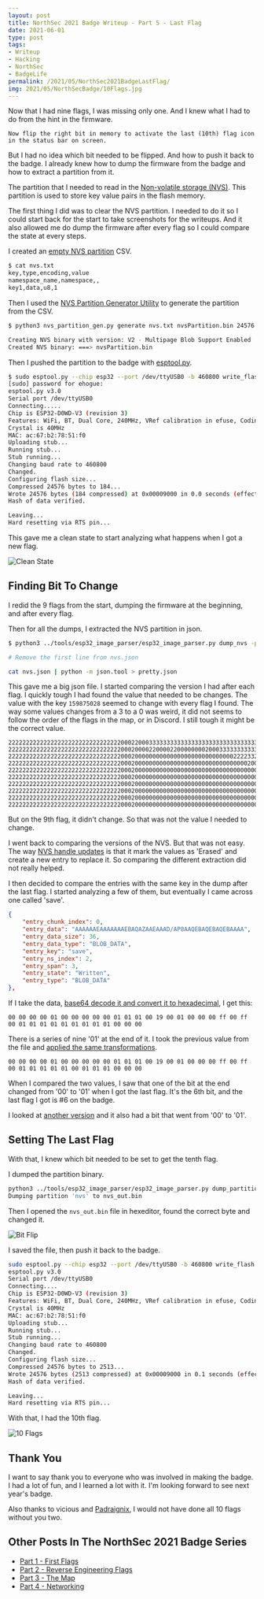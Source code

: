```yaml
---
layout: post
title: NorthSec 2021 Badge Writeup - Part 5 - Last Flag
date: 2021-06-01
type: post
tags:
- Writeup
- Hacking
- NorthSec
- BadgeLife
permalink: /2021/05/NorthSec2021BadgeLastFlag/
img: 2021/05/NorthSecBadge/10Flags.jpg
---
```


Now that I had nine flags, I was missing only one. And I knew what I had to do from the hint in the firmware. 

```
Now flip the right bit in memory to activate the last (10th) flag icon in the status bar on screen.
```

But I had no idea which bit needed to be flipped. And how to push it back to the badge. I already knew how to dump the firmware from the badge and how to extract a partition from it. 

The partition that I needed to read in the [Non-volatile storage (NVS)](https://docs.espressif.com/projects/esp-idf/en/latest/esp32/api-reference/storage/nvs_flash.html). This partition is used to store key value pairs in the flash memory. 

The first thing I did was to clear the NVS partition. I needed to do it so I could start back for the start to take screenshots for the writeups. And it also allowed me do dump the firmware after every flag so I could compare the state at every steps.

I created an [empty NVS partition](https://docs.espressif.com/projects/esp-idf/en/latest/esp32/api-reference/storage/nvs_partition_gen.html) CSV. 

```bash
$ cat nvs.txt 
key,type,encoding,value
namespace_name,namespace,,
key1,data,u8,1
```

Then I used the [NVS Partition Generator Utility](https://github.com/espressif/esp-idf/tree/master/components/nvs_flash/nvs_partition_generator) to generate the partition from the CSV.

```bash 
$ python3 nvs_partition_gen.py generate nvs.txt nvsPartition.bin 24576

Creating NVS binary with version: V2 - Multipage Blob Support Enabled
Created NVS binary: ===> nvsPartition.bin
```

Then I pushed the partition to the badge with [esptool.py](https://github.com/espressif/esptool).

```bash
$ sudo esptool.py --chip esp32 --port /dev/ttyUSB0 -b 460800 write_flash 0x9000 nvsPartition.bin 
[sudo] password for ehogue: 
esptool.py v3.0
Serial port /dev/ttyUSB0
Connecting.....
Chip is ESP32-D0WD-V3 (revision 3)
Features: WiFi, BT, Dual Core, 240MHz, VRef calibration in efuse, Coding Scheme None
Crystal is 40MHz
MAC: ac:67:b2:78:51:f0
Uploading stub...
Running stub...
Stub running...
Changing baud rate to 460800
Changed.
Configuring flash size...
Compressed 24576 bytes to 184...
Wrote 24576 bytes (184 compressed) at 0x00009000 in 0.0 seconds (effective 27555.8 kbit/s)...
Hash of data verified.

Leaving...
Hard resetting via RTS pin...
```

This gave me a clean state to start analyzing what happens when I got a new flag.

![Clean State](/assets/images/2021/05/NorthSecBadge/CleanState.jpg "Clean State")

## Finding Bit To Change
I redid the 9 flags from the start, dumping the firmware at the beginning, and after every flag. 

Then for all the dumps, I extracted the NVS partition in json.

```bash
$ python3 ../tools/esp32_image_parser/esp32_image_parser.py dump_nvs -partition nvs badge.bin -nvs_output_type json > nvs.json

# Remove the first line from nvs.json

cat nvs.json | python -m json.tool > pretty.json
```

This gave me a big json file. I started comparing the version I had after each flag. I quickly tough I had found the value that needed to be changes. The value with the key `159875028` seemed to change with every flag I found. The way some values changes from a 3 to a 0 was weird, it did not seems to follow the order of the flags in the map, or in Discord. I still tough it might be the correct value.

```
222222222222222222222222222222220002200033333333333333333333333333333333333333333333333333333333333333333333333333333333333333
222222222222222222222222222222220002000022000022000000002000333333333333333333333333333333333333333333333333333333333333333333
222222222222222222222222222222220002000000000000000000000000000022223320333333333333333333333333333333333333333333333333333333
222222222222222222222222222222220002000000000000000000000000000000002000222233333333333333333333333333333333333333333333333333
222222222222222222222222222222220002000000000000000000000000000000000000000022000022332033333333333333333333333333333333333333
222222222222222222222222222222220002000000000000000000000000000000000000000000000000000022000022332033333333333333333333333333
222222222222222222222222222222220002000000000000000000000000000000000000000000000000000000000000000022000022000020003333333333
222222222222222222222222222222220002000000000000000000000000000000000000000000000000000000000000000000000000000000000000222233
222222222222222222222222222222220002000000000000000000000000000000000000000000000000000000000000000000000000000000000000000033
222222222222222222222222222222220002000000000000000000000000000000000000000000000000000000000000000000000000000000000000000033
```

But on the 9th flag, it didn't change. So that was not the value I needed to change. 

I went back to comparing the versions of the NVS. But that was not easy. The way [NVS handle updates](https://docs.espressif.com/projects/esp-idf/en/latest/esp32/api-reference/storage/nvs_flash.html#pages-and-entries) is that it mark the values as 'Erased' and create a new entry to replace it. So comparing the different extraction did not really helped. 

I then decided to compare the entries with the same key in the dump after the last flag. I started analyzing a few of them, but eventually I came across one called 'save'. 

```json
{
	"entry_chunk_index": 0,
	"entry_data": "AAAAAAEAAAAAAAEBAQAZAAEAAAD/AP8AAQEBAQEBAQEBAAAA",
	"entry_data_size": 36,
	"entry_data_type": "BLOB_DATA",
	"entry_key": "save",
	"entry_ns_index": 2,
	"entry_span": 3,
	"entry_state": "Written",
	"entry_type": "BLOB_DATA"
},
```

If I take the data, [base64 decode it and convert it to hexadecimal](https://gchq.github.io/CyberChef/#recipe=From_Base64('A-Za-z0-9%2B/%3D',false)To_Hex('Space',0)&input=QUFBQUFBRUFBQUFBQUFFQkFRQVpBQUVBQUFEL0FQOEFBUUVCQVFFQkFRRUJBQUFB), I get this:

```
00 00 00 00 01 00 00 00 00 00 01 01 01 00 19 00 01 00 00 00 ff 00 ff 00 01 01 01 01 01 01 01 01 01 00 00 00
```

There is a series of nine '01' at the end of it. I took the previous value from the file and [applied the same transformations](https://gchq.github.io/CyberChef/#recipe=From_Base64('A-Za-z0-9%2B/%3D',false)To_Hex('Space',0)&input=QUFBQUFBRUFBQUFBQUFFQkFRQVpBQUVBQUFEL0FQOEFBUUVCQVFFQUFRRUJBQUFB).

```
00 00 00 00 01 00 00 00 00 00 01 01 01 00 19 00 01 00 00 00 ff 00 ff 00 01 01 01 01 01 00 01 01 01 00 00 00
```

When I compared the two values, I saw that one of the bit at the end changed from '00' to '01' when I got the last flag. It's the 6th bit, and the last flag I got is #6 on the badge. 

I looked at [another version](https://gchq.github.io/CyberChef/#recipe=From_Base64('A-Za-z0-9%2B/%3D',false)To_Hex('Space',0)&input=QUFBQUFBRUFBQUFBQUFBQkFRQVpBQUVBQUFEL0FQOEFBUUVBQVFFQUFRRUJBQUFB) and it also had a bit that went from '00' to '01'. 

## Setting The Last Flag
With that, I knew which bit needed to be set to get the tenth flag. 

I dumped the partition binary.

```bash
python3 ../tools/esp32_image_parser/esp32_image_parser.py dump_partition -partition nvs badge.bin 
Dumping partition 'nvs' to nvs_out.bin
```

Then I opened the `nvs_out.bin` file in hexeditor, found the correct byte and changed it. 

![Bit Flip](/assets/images/2021/05/NorthSecBadge/BitFlip.png)

I saved the file, then push it back to the badge.

```bash
sudo esptool.py --chip esp32 --port /dev/ttyUSB0 -b 460800 write_flash 0x9000 nvs_out.bin
esptool.py v3.0
Serial port /dev/ttyUSB0
Connecting....
Chip is ESP32-D0WD-V3 (revision 3)
Features: WiFi, BT, Dual Core, 240MHz, VRef calibration in efuse, Coding Scheme None
Crystal is 40MHz
MAC: ac:67:b2:78:51:f0
Uploading stub...
Running stub...
Stub running...
Changing baud rate to 460800
Changed.
Configuring flash size...
Compressed 24576 bytes to 2513...
Wrote 24576 bytes (2513 compressed) at 0x00009000 in 0.1 seconds (effective 3252.6 kbit/s)...
Hash of data verified.

Leaving...
Hard resetting via RTS pin...
```

With that, I had the 10th flag.

![10 Flags](/assets/images/2021/05/NorthSecBadge/10Flags.jpg "10 Flags")

## Thank You

I want to say thank you to everyone who was involved in making the badge. I had a lot of fun, and I learned a lot with it. I'm looking forward to see next year's badge. 

Also thanks to vicious and [Padraignix](https://padraignix.github.io/), I would not have done all 10 flags without you two.


## Other Posts In The NorthSec 2021 Badge Series 
* [Part 1 - First Flags](/2021/05/NorthSec2021BadgeFirstFlags/)
* [Part 2 - Reverse Engineering Flags](/2021/05/NorthSec2021BadgeReverseEngineeringFlags/)
* [Part 3 - The Map](/2021/05/NorthSec2021BadgeTheMap/)
* [Part 4 - Networking](/2021/05/NorthSec2021BadgeNetworking/)